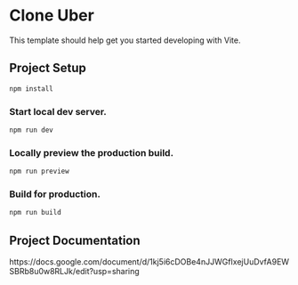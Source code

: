 # Clone Uber

This template should help get you started developing with Vite.

## Project Setup

```sh
npm install
```

### Start local dev server.

```sh
npm run dev
```

### Locally preview the production build.

```sh
npm run preview
```

### Build for production.

```sh
npm run build
```

## Project Documentation

<p>https://docs.google.com/document/d/1kj5i6cDOBe4nJJWGfIxejUuDvfA9EWSBRb8u0w8RLJk/edit?usp=sharing</p>
